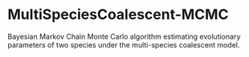 # MultiSpeciesCoalescent-MCMC
Bayesian Markov Chain Monte Carlo algorithm estimating evolutionary parameters of two species under the multi-species coalescent model. 
